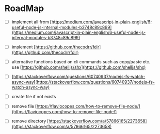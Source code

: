 # RoadMap

-   [ ] implement all from [https://medium.com/javascript-in-plain-english/6-useful-node-js-internal-modules-b3748c89c899](https://medium.com/javascript-in-plain-english/6-useful-node-js-internal-modules-b3748c89c899)

-   [ ] implement [https://github.com/thecodrr/fdir](https://github.com/thecodrr/fdir)

-   [ ] alternative functions based on cli commands such as copy/paste etc. use [https://github.com/shelljs/shx](https://github.com/shelljs/shx)

-   [ ] [https://stackoverflow.com/questions/60740937/nodejs-fs-watch-async-way](https://stackoverflow.com/questions/60740937/nodejs-fs-watch-async-way)

-   [ ] create file if not exists

-   [ ] remove file [https://flaviocopes.com/how-to-remove-file-node/](https://flaviocopes.com/how-to-remove-file-node/)

-   [ ] remove directory [https://stackoverflow.com/a/57866165/2273658](https://stackoverflow.com/a/57866165/2273658)
